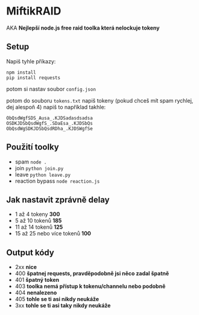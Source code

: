 # MiftikRAID
AKA **Nejlepší node.js free raid toolka která nelockuje tokeny**
## Setup
Napiš tyhle příkazy:
```
npm install
pip install requests
```

potom si nastav soubor `config.json`

potom do souboru `tokens.txt` napiš tokeny (pokud chceš mít spam rychlej, dej alespoň 4)
napiš to například takhle:
```
ObQsdWgfSDS_Ausa_.KJDSadasdsadsa
OSDKJDSbQsdWgfS_.SDaEsa_.KJDSbQs
ObQsdWgSDKJDSbQsdRDha_.KJDSWgfSe
```

## Použití toolky
- spam `node .`
- join `python join.py`
- leave `python leave.py`
- reaction bypass `node reaction.js`

## Jak nastavit zprávně delay
- 1 až 4 tokeny **300**
- 5 až 10 tokenů **185**
- 11 až 14 tokenů **125**
- 15 až 25 nebo více tokenů **100**

## Output kódy
- 2xx **nice**
- 400 **špatnej requests, pravděpodobně jsi něco zadal špatně**
- 401 **špatný token**
- 403 **toolka nemá přístup k tokenu/channelu nebo podobně**
- 404 **nenalezeno**
- 405 **tohle se ti asi nikdy neukáže**
- 3xx **tohle se ti asi taky nikdy neukáže**

